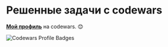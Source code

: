 # Решенные задачи с codewars

[**Мой профиль**](https://www.codewars.com/users/ShkilyaDenis) на codewars. :blush:

![Codewars Profile Badges](https://www.codewars.com/users/ShkilyaDenis/badges/large)
